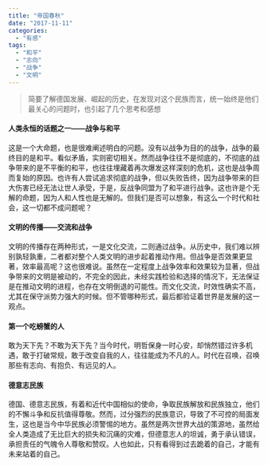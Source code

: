 ```yaml
---
title: "帝国春秋"
date: "2017-11-11"
categories: 
  - "有感"
tags: 
  - "和平"
  - "志向"
  - "战争"
  - "文明"
---
```


> 简要了解德国发展、崛起的历史，在发现对这个民族而言，统一始终是他们最关心的问题时，也引起了几个思考和感想

#### 人类永恒的话题之一——战争与和平

这是一个大命题，也是很难阐述明白的问题。没有以战争为目的的战争，战争的最终目的是和平。看似矛盾，实则密切相关。然而战争往往不是彻底的，不彻底的战争带来的是不平衡的和平，也往往埋藏着再次爆发这样深刻的危机，这也是战争周而复始的原因。也许有人尝试追求彻底的战争，但以失败告终，因为战争带来的巨大伤害已经无法让世人承受，于是，反战争同盟为了和平进行战争。这也许是个无解的命题，因为人和人性也是无解的。但我们是否可以想象，有这么一个时代和社会，这一切都不成问题呢？

#### 文明的传播——交流和战争

文明的传播存在两种形式，一是文化交流，二则通过战争。从历史中，我们难以辨别孰轻孰重，二者都对整个人类文明的进步起着推动作用。但战争是否效果更显著，效率最高呢？这也很难说。虽然在一定程度上战争效率和效果较为显著，但战争带来的文明是被动的，不完全的因此，未经实践检验和选择的情况下，无法保证是在推动文明的进程，也存在文明倒退的可能性。而文化交流，时效性确实不高，尤其在保守派势力强大的时候。但不管哪种形式，最后都验证着世界是发展的这一观点。

#### 第一个吃螃蟹的人

敢为天下先？不敢为天下先？当今时代，明哲保身一时心安，却悄然错过许多机遇，敢于打破常规，敢于改变自我的人，往往能成为不凡的人。时代在召唤，召唤那些有志向、有抱负、有远见的人。

#### 德意志民族

德国、德意志民族，有着和近代中国相似的使命，争取民族解放和民族独立，他们的不懈斗争和反抗值得尊敬。然而，过分强烈的民族意识，导致了不可控的局面发生，这也是当今中华民族必须警惕的地方。虽然是两次世界大战的策源地，虽然给全人类造成了无比巨大的损失和沉痛的灾难，但德意志人的坦诚，勇于承认错误，承担责任的气魄令人尊敬和赞叹。人也如此，只有看得到过去跪着的自己，才能有未来站着的自己。
